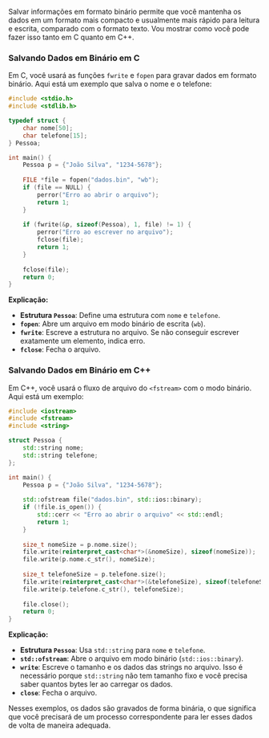 Salvar informações em formato binário permite que você mantenha os dados em um formato mais compacto e usualmente mais rápido para leitura e escrita, comparado com o formato texto. Vou mostrar como você pode fazer isso tanto em C quanto em C++.

### Salvando Dados em Binário em C

Em C, você usará as funções `fwrite` e `fopen` para gravar dados em formato binário. Aqui está um exemplo que salva o nome e o telefone:

```c
#include <stdio.h>
#include <stdlib.h>

typedef struct {
    char nome[50];
    char telefone[15];
} Pessoa;

int main() {
    Pessoa p = {"João Silva", "1234-5678"};
    
    FILE *file = fopen("dados.bin", "wb");
    if (file == NULL) {
        perror("Erro ao abrir o arquivo");
        return 1;
    }
    
    if (fwrite(&p, sizeof(Pessoa), 1, file) != 1) {
        perror("Erro ao escrever no arquivo");
        fclose(file);
        return 1;
    }
    
    fclose(file);
    return 0;
}
```

**Explicação:**

- **Estrutura `Pessoa`**: Define uma estrutura com `nome` e `telefone`.
- **`fopen`**: Abre um arquivo em modo binário de escrita (`wb`).
- **`fwrite`**: Escreve a estrutura no arquivo. Se não conseguir escrever exatamente um elemento, indica erro.
- **`fclose`**: Fecha o arquivo.

### Salvando Dados em Binário em C++

Em C++, você usará o fluxo de arquivo do `<fstream>` com o modo binário. Aqui está um exemplo:

```cpp
#include <iostream>
#include <fstream>
#include <string>

struct Pessoa {
    std::string nome;
    std::string telefone;
};

int main() {
    Pessoa p = {"João Silva", "1234-5678"};
    
    std::ofstream file("dados.bin", std::ios::binary);
    if (!file.is_open()) {
        std::cerr << "Erro ao abrir o arquivo" << std::endl;
        return 1;
    }
    
    size_t nomeSize = p.nome.size();
    file.write(reinterpret_cast<char*>(&nomeSize), sizeof(nomeSize));
    file.write(p.nome.c_str(), nomeSize);
    
    size_t telefoneSize = p.telefone.size();
    file.write(reinterpret_cast<char*>(&telefoneSize), sizeof(telefoneSize));
    file.write(p.telefone.c_str(), telefoneSize);
    
    file.close();
    return 0;
}
```

**Explicação:**

- **Estrutura `Pessoa`**: Usa `std::string` para `nome` e `telefone`.
- **`std::ofstream`**: Abre o arquivo em modo binário (`std::ios::binary`).
- **`write`**: Escreve o tamanho e os dados das strings no arquivo. Isso é necessário porque `std::string` não tem tamanho fixo e você precisa saber quantos bytes ler ao carregar os dados.
- **`close`**: Fecha o arquivo.

Nesses exemplos, os dados são gravados de forma binária, o que significa que você precisará de um processo correspondente para ler esses dados de volta de maneira adequada.
